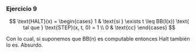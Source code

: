 ### Ejercicio 9

$$
\text{HALT}(x) = \begin{cases}
1 & \text{si } \exists t \leq BB(l(x)) \text{ tal que } \text{STEP}(x, t, 0) = 1 \\
0 & \text{cc}
\end{cases}
$$

Con lo cual, si suponemos que BB(n) es computable entonces Halt también lo es. Absurdo.
